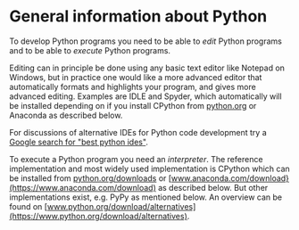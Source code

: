 # General information about Python

To develop Python programs you need to be able to _edit_ Python programs and to be able to _execute_ Python programs.

Editing can in principle be done using any basic text editor like Notepad on Windows, but in practice one would like a more advanced editor that automatically formats and highlights your program, and gives more advanced editing. Examples are IDLE and Spyder, which automatically will be installed depending on if you install CPython from [python.org](https://www.python.org/) or Anaconda as described below.

For discussions of alternative IDEs for Python code development try a [Google search for "best python ides"](https://www.google.com/search?q=best+python+ides&oq=best+python+ides).

To execute a Python program you need an _interpreter_. The reference implementation and most widely used implementation is CPython which can be installed from [python.org/downloads](https://www.python.org/downloads) or [www.anaconda.com/download}(https://www.anaconda.com/download) as described below. But other implementations exist, e.g. PyPy as mentioned below. An overview can be found on [www.python.org/download/alternatives](https://www.python.org/download/alternatives).
